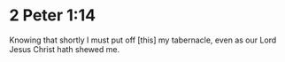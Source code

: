 # 2 Peter 1:14

Knowing that shortly I must put off [this] my tabernacle, even as our Lord Jesus Christ hath shewed me.